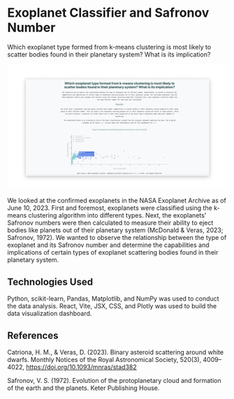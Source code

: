 # Exoplanet Classifier and Safronov Number
Which exoplanet type formed from k-means clustering is most likely to scatter bodies found in their planetary system? What is its implication?

![the dashboard for the data visualization](dashboard.png)

We looked at the confirmed exoplanets in the NASA Exoplanet Archive as of June 10, 2023. First and foremost, exoplanets were classified using the k-means clustering algorithm into different types. Next, the exoplanets' Safronov numbers were then calculated to measure their ability to eject bodies like planets out of their planetary system (McDonald & Veras, 2023; Safronov, 1972). We wanted to observe the relationship between the type of exoplanet and its Safronov number and determine the capabilities and implications of certain types of exoplanet scattering bodies found in their planetary system.

## Technologies Used
Python, scikit-learn, Pandas, Matplotlib, and NumPy was used to conduct the data analysis. React, Vite, JSX, CSS, and Plotly was used to build the data visualization dashboard.

## References
Catriona, H. M., & Veras, D. (2023). Binary asteroid scattering around white dwarfs. Monthly Notices of the Royal Astronomical Society, 520(3), 4009–4022, https://doi.org/10.1093/mnras/stad382

Safronov, V. S. (1972). Evolution of the protoplanetary cloud and formation of the earth and the planets. Keter Publishing House.
